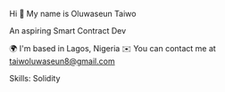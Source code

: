 Hi 👋 My name is Oluwaseun Taiwo

An aspiring Smart Contract Dev

🌍  I'm based in Lagos, Nigeria
✉️  You can contact me at taiwoluwaseun8@gmail.com

Skills:
Solidity
